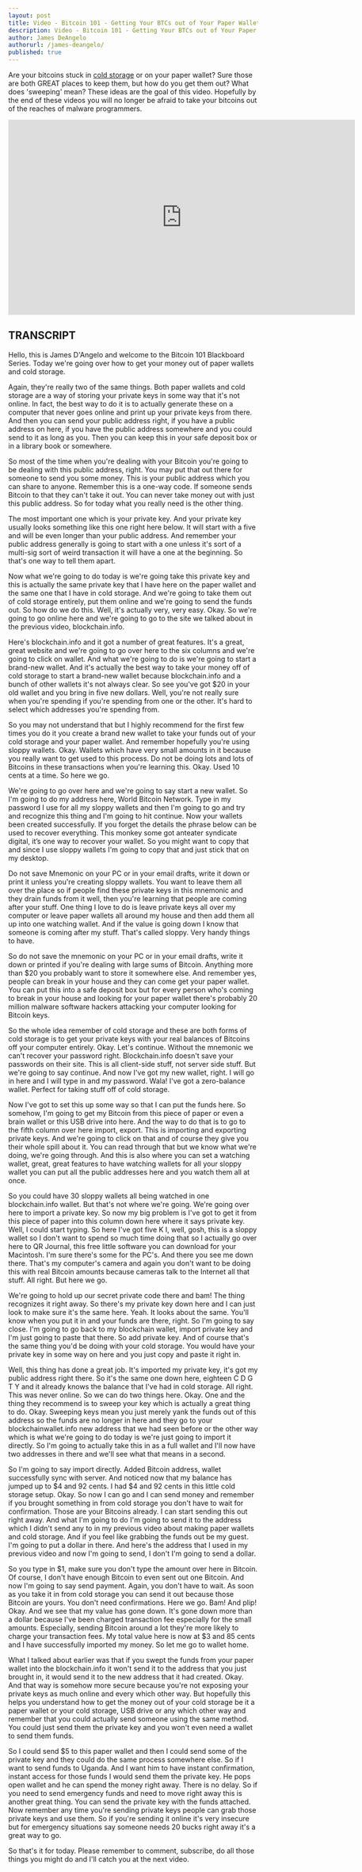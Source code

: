 ```yaml
---
layout: post
title: Video - Bitcoin 101 - Getting Your BTCs out of Your Paper Wallets and Cold Storage - Fun with Sloppy Wallets
description: Video - Bitcoin 101 - Getting Your BTCs out of Your Paper Wallets and Cold Storage - Fun with Sloppy Wallets
author: James DeAngelo
authorurl: /james-deangelo/
published: true
---
```


<p>Are your bitcoins stuck in <a href="/bitcoin-cold-storage/">cold storage</a> or on your paper wallet? Sure those are both GREAT places to keep them, but how do you get them out? What does 'sweeping' mean? These ideas are the goal of this video. Hopefully by the end of these videos you will no longer be afraid to take your bitcoins out of the reaches of malware programmers. </p>

<center><iframe width="700" height="394" src="https://www.youtube.com/embed/jk89usrtNEk?list=PLzctEq7iZD-7-DgJM604zsndMapn9ff6q" frameborder="0" allowfullscreen></iframe></center>

<h2>TRANSCRIPT</h2>
<p>Hello, this is James D'Angelo and welcome to the Bitcoin 101 Blackboard Series.  Today we're going over how to get your money out of paper wallets and cold storage.  
<p>Again, they're really two of the same things.  Both paper wallets and cold storage are a way of storing your private keys in some way that it's not online.  In fact, the best way to do it is to actually generate these on a computer that never goes online and print up your private keys from there. And then you can send your public address right, if you have a public address on here, if you have the public address somewhere and you could send to it as long as you.  Then you can keep this in your safe deposit box or in a library book or somewhere.  
<p>So most of the time when you're dealing with your Bitcoin you're going to be dealing with this public address, right.  You may put that out there for someone to send you some money.  This is your public address which you can share to anyone.  Remember this is a one-way code.  If someone sends Bitcoin to that they can't take it out.  You can never take money out with just this public address.  So for today what you really need is the other thing.  
<p>The most important one which is your private key.  And your private key usually looks something like this one right here below.  It will start with a five and will be even longer than your public address.  And remember your public address generally is going to start with a one unless it's sort of a multi-sig sort of weird transaction it will have a one at the beginning.  So that's one way to tell them apart.  
<p>Now what we're going to do today is we're going take this private key and this is actually the same private key that I have here on the paper wallet and the same one that I have in cold storage.  And we're going to take them out of cold storage entirely, put them online and we're going to send the funds out.  So how do we do this.  Well, it's actually very, very easy.  Okay.  So we're going to go online here and we're going to go to the site we talked about in the previous video, blockchain.info.  
<p>Here's blockchain.info and it got a number of great features.  It's a great, great website and we're going to go over here to the six columns and we're going to click on wallet.  And what we're going to do is we're going to start a brand-new wallet.  And it's actually the best way to take your money off of cold storage to start a brand-new wallet because blockchain.info and a bunch of other wallets it's not always clear.  So see you've got $20 in your old wallet and you bring in five new dollars.  Well, you're not really sure when you're spending if you're spending from one or the other.  It's hard to select which addresses you're spending from.  
<p>So you may not understand that but I highly recommend for the first few times you do it you create a brand new wallet to take your funds out of your cold storage and your paper wallet.  And remember hopefully you're using sloppy wallets.  Okay.  Wallets which have very small amounts in it because you really want to get used to this process.  Do not be doing lots and lots of Bitcoins in these transactions when you're learning this.  Okay.  Used 10 cents at a time.  So here we go.  
<p>We're going to go over here and we're going to say start a new wallet.  So I'm going to do my address here, World Bitcoin Network.  Type in my password I use for all my sloppy wallets and then I'm going to go and try and recognize this thing and I'm going to hit continue.  Now your wallets been created successfully.  If you forget the details the phrase below can be used to recover everything.  This monkey some got anteater syndicate digital, it’s one way to recover your wallet.  So you might want to copy that and since I use sloppy wallets I'm going to copy that and just stick that on my desktop.  
<p>Do not save Mnemonic on your PC or in your email drafts, write it down or print it unless you're creating sloppy wallets.  You want to leave them all over the place so if people find these private keys in this mnemonic and they drain funds from it well, then you're learning that people are coming after your stuff.  One thing I love to do is leave private keys all over my computer or leave paper wallets all around my house and then add them all up into one watching wallet.  And if the value is going down I know that someone is coming after my stuff.  That's called sloppy.  Very handy things to have.  
<p>So do not save the mnemonic on your PC or in your email drafts, write it down or printed if you're dealing with large sums of Bitcoin.  Anything more than $20 you probably want to store it somewhere else.  And remember yes, people can break in your house and they can come get your paper wallet.  You can put this into a safe deposit box but for every person who's coming to break in your house and looking for your paper wallet there's probably 20 million malware software hackers attacking your computer looking for Bitcoin keys. 
<p>So the whole idea remember of cold storage and these are both forms of cold storage is to get your private keys with your real balances of Bitcoins off your computer entirely.  Okay.  Let's continue.  Without the mnemonic we can't recover your password right.  Blockchain.info doesn't save your passwords on their site.  This is all client-side stuff, not server side stuff.  But we're going to say continue.  And now I've got my new wallet, right.  I will go in here and I will type in and my password.  Wala!  I've got a zero-balance wallet.  Perfect for taking stuff off of cold storage.  
<p>Now I've got to set this up some way so that I can put the funds here.  So somehow, I'm going to get my Bitcoin from this piece of paper or even a brain wallet or this USB drive into here.  And the way to do that is to go to the fifth column over here import, export.  This is importing and exporting private keys.  And we're going to click on that and of course they give you their whole spill about it.  You can read through that but we know what we're doing, we're going through.  And this is also where you can set a watching wallet, great, great features to have watching wallets for all your sloppy wallet you can put all the public addresses here and you watch them all at once. 
<p>So you could have 30 sloppy wallets all being watched in one blockchain.info wallet.  But that's not where we're going.  We're going over here to import a private key.  So now my big problem is I've got to get it from this piece of paper into this column down here where it says private key.  Well, I could start typing.  So here I've got five K I, well, gosh, this is a sloppy wallet so I don't want to spend so much time doing that so I actually go over here to QR Journal, this free little software you can download for your Macintosh.  I'm sure there's some for the PC's.  And there you see me down there.  That's my computer's camera and again you don't want to be doing this with real Bitcoin amounts because cameras talk to the Internet all that stuff.  All right.  But here we go.  
<p>We're going to hold up our secret private code there and bam!  The thing recognizes it right away.  So there's my private key down here and I can just look to make sure it's the same here.  Yeah.  It looks about the same.  You'll know when you put it in and your funds are there, right.  So I'm going to say close.  I'm going to go back to my blockchain wallet, import private key and I'm just going to paste that there.  So add private key.  And of course that's the same thing you'd be doing with your cold storage.  You would have your private key in some way on here and you just copy and paste it right in.  
<p>Well, this thing has done a great job.  It's imported my private key, it's got my public address right there.  So it's the same one down here, eighteen C D G T Y and it already knows the balance that I've had in cold storage.  All right.  This was never online.  So we can do two things here.  Okay.  One and the thing they recommend is to sweep your key which is actually a great thing to do.  Okay.  Sweeping keys mean you just merely yank the funds out of this address so the funds are no longer in here and they go to your blockchainwallet.info new address that we had seen before or the other way which is what we're going to do today is we're just going to import it directly.  So I'm going to actually take this in as a full wallet and I'll now have two addresses in there and we'll see what that means in a second.  
<p>So I'm going to say import directly.  Added Bitcoin address, wallet successfully sync with server.  And noticed now that my balance has jumped up to $4 and 92 cents.  I had $4 and 92 cents in this little cold storage setup.  Okay.  So now I can go and I can send money and remember if you brought something in from cold storage you don't have to wait for confirmation.  Those are your Bitcoins already.  I can start sending this out right away.  And what I'm going to do I'm going to send it to the address which I didn't send any to in my previous video about making paper wallets and cold storage.  And if you feel like grabbing the funds out be my guest.  I'm going to put a dollar in there.  And here's the address that I used in my previous video and now I'm going to send, I don't I'm going to send a dollar.  
<p>So you type in $1, make sure you don't type the amount over here in Bitcoin.  Of course, I don't have enough Bitcoin to even sent out one Bitcoin.  And now I'm going to say send payment.  Again, you don't have to wait.  As soon as you take it in from cold storage you can send it out because those Bitcoin are yours.  You don't need confirmations.  Here we go.  Bam!  And plip!  Okay.  And we see that my value has gone down.  It's gone down more than a dollar because I've been charged transaction fee especially for the small amounts.  Especially, sending Bitcoin around a lot they're more likely to charge your transaction fees.  My total value here is now at $3 and 85 cents and I have successfully imported my money.  So let me go to wallet home.  
<p>What I talked about earlier was that if you swept the funds from your paper wallet into the blockchain.info it won't send it to the address that you just brought in, it would send it to the new address that it had created.  Okay.  And that way is somehow more secure because you're not exposing your private keys as much online and every which other way.  But hopefully this helps you understand how to get the money out of your cold storage be it a paper wallet or your cold storage, USB drive or any which other way and remember that you could actually send someone using the same method.  You could just send them the private key and you won't even need a wallet to send them funds. 
<p>So I could send $5 to this paper wallet and then I could send some of the private key and they could do the same process somewhere else.  So if I want to send funds to Uganda.   And I want him to have instant confirmation, instant access for those funds I would send them the private key.  He pops open wallet and he can spend the money right away.  There is no delay.  So if you need to send emergency funds and need to move right away this is another great thing.  You can send the private key with the funds attached.  Now remember any time you're sending private keys people can grab those private keys and use them.  So if you're sending it online it's very insecure but for emergency situations say someone needs 20 bucks right away it's a great way to go.  
<p>So that's it for today.  Please remember to comment, subscribe, do all those things you might do and I'll catch you at the next video.
